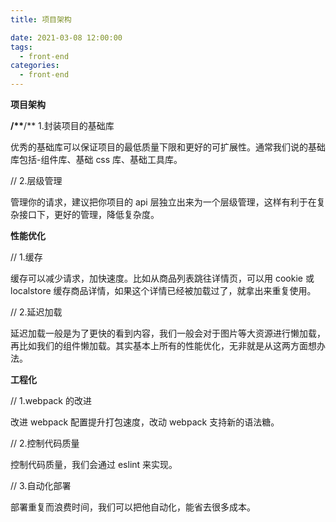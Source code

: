 ```yaml
---
title: 项目架构

date: 2021-03-08 12:00:00
tags:
  - front-end
categories:
  - front-end
---
```


**项目架构**

**/\*\***/\*\* 1.封装项目的基础库

优秀的基础库可以保证项目的最低质量下限和更好的可扩展性。通常我们说的基础库包括-组件库、基础 css 库、基础工具库。

// 2.层级管理

管理你的请求，建议把你项目的 api 层独立出来为一个层级管理，这样有利于在复杂接口下，更好的管理，降低复杂度。

**性能优化**

// 1.缓存

缓存可以减少请求，加快速度。比如从商品列表跳往详情页，可以用 cookie 或 localstore 缓存商品详情，如果这个详情已经被加载过了，就拿出来重复使用。

// 2.延迟加载

延迟加载一般是为了更快的看到内容，我们一般会对于图片等大资源进行懒加载，再比如我们的组件懒加载。其实基本上所有的性能优化，无非就是从这两方面想办法。

**工程化**

// 1.webpack 的改进

改进 webpack 配置提升打包速度，改动 webpack 支持新的语法糖。

// 2.控制代码质量

控制代码质量，我们会通过 eslint 来实现。

// 3.自动化部署

部署重复而浪费时间，我们可以把他自动化，能省去很多成本。
